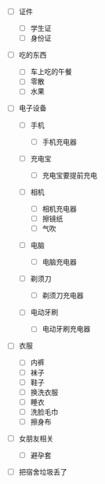 - [ ] 证件

  - [ ] 学生证
  - [ ] 身份证
- [ ] 吃的东西

  - [ ] 车上吃的午餐
  - [ ] 零散
  - [ ] 水果
- [ ] 电子设备

  - [ ] 手机

    - [ ] 手机充电器
  - [ ] 充电宝

    - [ ] 充电宝要提前充电
  - [ ] 相机

    - [ ] 相机充电器
    - [ ] 擦镜纸
    - [ ] 气吹
  - [ ] 电脑

    - [ ] 电脑充电器
  - [ ] 剃须刀

    - [ ] 剃须刀充电器
  - [ ] 电动牙刷

    - [ ] 电动牙刷充电器
- [ ] 衣服

  - [ ] 内裤
  - [ ] 袜子
  - [ ] 鞋子
  - [ ] 换洗衣服
  - [ ] 睡衣
  - [ ] 洗脸毛巾
  - [ ] 擦身布
- [ ] 女朋友相关

  - [ ] 避孕套
- [ ] 把宿舍垃圾丢了